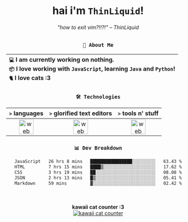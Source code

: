 <div align="center">
  
  # hai i'm `ThinLiquid`!
  ###### "how to exit vim?!!?!" – ThinLiquid
  
  ### `👤 About Me`

  | `💻`  I am currently working on __nothing__.<br/>`📦`  I love working with `JavaScript`, learning `Java` and `Python`!</br>`🐈`  I love cats :3 |
  |:---|

  
  ### `🛠️ Technologies`
  
  | `>` **languages**  | `>` **glorified text editors** | `>` **tools n' stuff** |
  |:------------------:|:------------------------------:|:----------------------:|
  | <img src="https://skillicons.dev/icons?i=ts,js,react,python,java" alt="web dev" height="40"/> | <img src="https://skillicons.dev/icons?i=vscode,eclipse,idea" alt="web dev" height="40"/> | <img src="https://skillicons.dev/icons?i=bash,git,photoshop" alt="web dev" height="40"/> |
  
  ### `📊 Dev Breakdown`
  
  <!--START_SECTION:waka-->

```txt
JavaScript   26 hrs 8 mins   ████████████████░░░░░░░░░   63.43 %
HTML         7 hrs 15 mins   ████▒░░░░░░░░░░░░░░░░░░░░   17.62 %
CSS          3 hrs 19 mins   ██░░░░░░░░░░░░░░░░░░░░░░░   08.08 %
JSON         2 hrs 13 mins   █▒░░░░░░░░░░░░░░░░░░░░░░░   05.41 %
Markdown     59 mins         ▓░░░░░░░░░░░░░░░░░░░░░░░░   02.42 %
```

<!--END_SECTION:waka-->
  
  <br/><br/>
  <b>kawaii cat counter :3</b><br/>
  [![kawaii cat counter](https://count.getloli.com/get/@ThinLiquid?theme=moebooru)](https://moe-counter.glitch.me)
</div>
